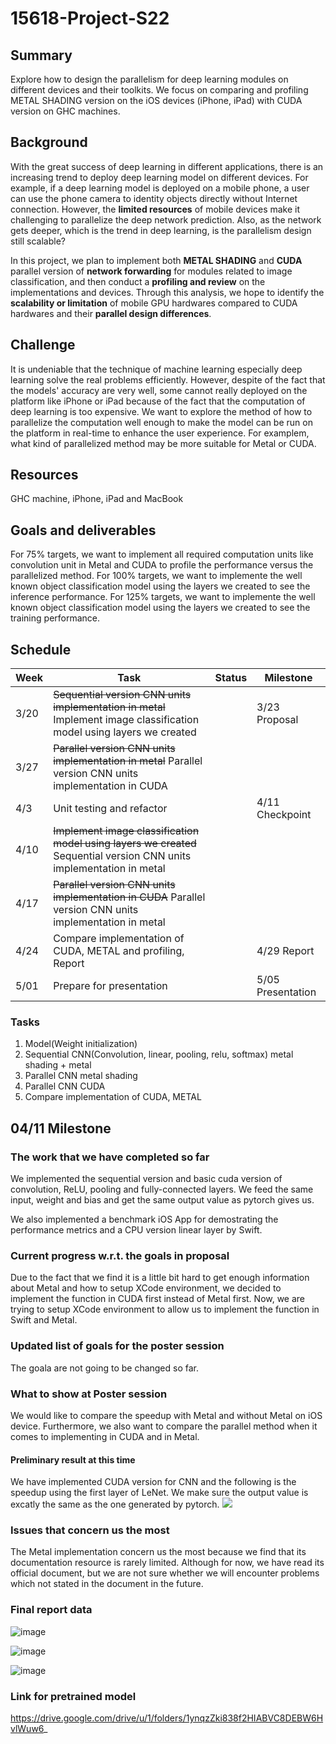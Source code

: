 # 15618-Project-S22

## Summary

Explore how to design the parallelism for deep learning modules on different devices and their toolkits. We focus on comparing and profiling METAL SHADING version on the iOS devices (iPhone, iPad) with CUDA version on GHC machines.

## Background

With the great success of deep learning in different applications, there is an increasing trend to deploy deep learning model on different devices. For example, if a deep learning model is deployed on a mobile phone, a user can use the phone camera to identity objects directly without Internet connection. However, the **limited resources** of mobile devices make it challenging to parallelize the deep network prediction. Also, as the network gets deeper, which is the trend in deep learning, is the parallelism design still scalable?

In this project, we plan to implement both **METAL SHADING** and **CUDA** parallel version of **network forwarding** for modules related to image classification, and then conduct a **profiling and review** on the implementations and devices. Through this analysis, we hope to identify the **scalability or limitation** of mobile GPU hardwares compared to CUDA hardwares and their **parallel design differences**.

## Challenge
It is undeniable that the technique of machine learning especially deep learning solve the real problems efficiently. However, despite of the fact that the models' accuracy are very well, some cannot really deployed on the platform like iPhone or iPad because of the fact that the computation of deep learning is too expensive. We want to explore the method of how to parallelize the computation well enough to make the model can be run on the platform in real-time to enhance the user experience. For examplem, what kind of parallelized method may be more suitable for Metal or CUDA.
## Resources
GHC machine, iPhone, iPad and MacBook

## Goals and deliverables
For 75% targets, we want to implement all required computation units like convolution unit in Metal and CUDA to profile the performance versus the parallelized method. 
For 100% targets, we want to implemente the well known object classification model using the layers we created to see the inference performance.
For 125% targets, we want to implemente the well known object classification model using the layers we created to see the training performance.

## Schedule

| Week     | Task    | Status |Milestone|
| -------- | -------- | ------- |---------|
| 3/20     | ~~Sequential version CNN units implementation in metal~~ Implement image classification model using layers we created     |     |3/23 Proposal|
| 3/27     | ~~Parallel version CNN units implementation in metal~~ Parallel version CNN units implementation in CUDA    |
| 4/3     | Unit testing and refactor||4/11 Checkpoint|
| 4/10     | ~~Implement image classification model using layers we created~~ Sequential version CNN units implementation in metal           ||
| 4/17     | ~~Parallel version CNN units implementation in CUDA~~ Parallel version CNN units implementation in metal         ||
| 4/24     | Compare implementation of CUDA, METAL and profiling, Report ||4/29 Report|
| 5/01     | Prepare for presentation ||5/05 Presentation|

### Tasks
1. Model(Weight initialization)
2. Sequential CNN(Convolution, linear, pooling, relu, softmax) metal shading + metal
3. Parallel CNN metal shading
4. Parallel CNN CUDA
5. Compare implementation of CUDA, METAL

## 04/11 Milestone

### The work that we have completed so far
We implemented the sequential version and basic cuda version of convolution, ReLU, pooling and fully-connected layers. We feed the same input, weight and bias and get the same output value as pytorch gives us.


We also implemented a benchmark iOS App for demostrating the performance metrics and a CPU version linear layer by Swift.

### Current progress w.r.t. the goals in proposal
Due to the fact that we find it is a little bit hard to get enough information about Metal and how to setup XCode environment, we decided to implement the function in CUDA first instead of Metal first. Now, we are trying to setup XCode environment to allow us to implement the function in Swift and Metal.

### Updated list of goals for the poster session
The goala are not going to be changed so far.
### What to show at Poster session 
We would like to compare the speedup with Metal and without Metal on iOS device. Furthermore, we also want to compare the parallel method when it comes to implementing in CUDA and in Metal.
#### Preliminary result at this time
We have implemented CUDA version for CNN and the following is the speedup using the first layer of LeNet. We make sure the output value is excatly the same as the one generated by pytorch.
![](https://i.imgur.com/6rBL5k3.png)

### Issues that concern us the most
The Metal implementation concern us the most because we find that its documentation resource is rarely limited. Although for now, we have read its official document, but we are not sure whether we will encounter problems which not stated in the document in the future.

### Final report data
![image](https://user-images.githubusercontent.com/7065983/166180549-c78abdfd-5435-4405-aeec-6ca7d817f96b.png)


![image](https://user-images.githubusercontent.com/7065983/166180563-15688e2a-3cc0-419e-9dee-0a72286de3b6.png)

![image](https://user-images.githubusercontent.com/7065983/166180621-a8847f09-6cc3-4bc6-9fa8-025b20b99474.png)

### Link for pretrained model
https://drive.google.com/drive/u/1/folders/1ynqzZki838f2HIABVC8DEBW6HvlWuw6_
